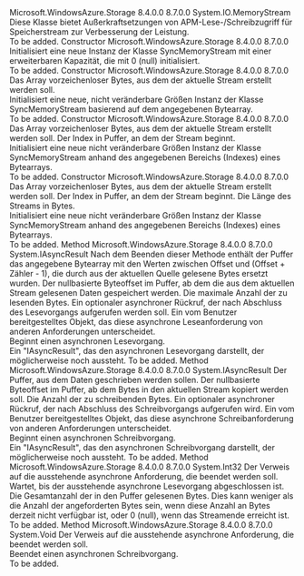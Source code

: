 <Type Name="SyncMemoryStream" FullName="Microsoft.WindowsAzure.Storage.Core.SyncMemoryStream">
  <TypeSignature Language="C#" Value="public class SyncMemoryStream : System.IO.MemoryStream" />
  <TypeSignature Language="ILAsm" Value=".class public auto ansi beforefieldinit SyncMemoryStream extends System.IO.MemoryStream" />
  <TypeSignature Language="DocId" Value="T:Microsoft.WindowsAzure.Storage.Core.SyncMemoryStream" />
  <TypeSignature Language="VB.NET" Value="Public Class SyncMemoryStream&#xA;Inherits MemoryStream" />
  <TypeSignature Language="F#" Value="type SyncMemoryStream = class&#xA;    inherit MemoryStream" />
  <AssemblyInfo>
    <AssemblyName>Microsoft.WindowsAzure.Storage</AssemblyName>
    <AssemblyVersion>8.4.0.0</AssemblyVersion>
    <AssemblyVersion>8.7.0.0</AssemblyVersion>
  </AssemblyInfo>
  <Base>
    <BaseTypeName>System.IO.MemoryStream</BaseTypeName>
  </Base>
  <Interfaces />
  <Docs>
    <summary>
            Diese Klasse bietet Außerkraftsetzungen von APM-Lese-/Schreibzugriff für Speicherstream zur Verbesserung der Leistung.
            </summary>
    <remarks>To be added.</remarks>
  </Docs>
  <Members>
    <Member MemberName=".ctor">
      <MemberSignature Language="C#" Value="public SyncMemoryStream ();" />
      <MemberSignature Language="ILAsm" Value=".method public hidebysig specialname rtspecialname instance void .ctor() cil managed" />
      <MemberSignature Language="DocId" Value="M:Microsoft.WindowsAzure.Storage.Core.SyncMemoryStream.#ctor" />
      <MemberSignature Language="VB.NET" Value="Public Sub New ()" />
      <MemberType>Constructor</MemberType>
      <AssemblyInfo>
        <AssemblyName>Microsoft.WindowsAzure.Storage</AssemblyName>
        <AssemblyVersion>8.4.0.0</AssemblyVersion>
        <AssemblyVersion>8.7.0.0</AssemblyVersion>
      </AssemblyInfo>
      <Parameters />
      <Docs>
        <summary>
            Initialisiert eine neue Instanz der Klasse SyncMemoryStream mit einer erweiterbaren Kapazität, die mit 0 (null) initialisiert.
            </summary>
        <remarks>To be added.</remarks>
      </Docs>
    </Member>
    <Member MemberName=".ctor">
      <MemberSignature Language="C#" Value="public SyncMemoryStream (byte[] buffer);" />
      <MemberSignature Language="ILAsm" Value=".method public hidebysig specialname rtspecialname instance void .ctor(unsigned int8[] buffer) cil managed" />
      <MemberSignature Language="DocId" Value="M:Microsoft.WindowsAzure.Storage.Core.SyncMemoryStream.#ctor(System.Byte[])" />
      <MemberSignature Language="VB.NET" Value="Public Sub New (buffer As Byte())" />
      <MemberSignature Language="F#" Value="new Microsoft.WindowsAzure.Storage.Core.SyncMemoryStream : byte[] -&gt; Microsoft.WindowsAzure.Storage.Core.SyncMemoryStream" Usage="new Microsoft.WindowsAzure.Storage.Core.SyncMemoryStream buffer" />
      <MemberType>Constructor</MemberType>
      <AssemblyInfo>
        <AssemblyName>Microsoft.WindowsAzure.Storage</AssemblyName>
        <AssemblyVersion>8.4.0.0</AssemblyVersion>
        <AssemblyVersion>8.7.0.0</AssemblyVersion>
      </AssemblyInfo>
      <Parameters>
        <Parameter Name="buffer" Type="System.Byte[]" />
      </Parameters>
      <Docs>
        <param name="buffer">Das Array vorzeichenloser Bytes, aus dem der aktuelle Stream erstellt werden soll.</param>
        <summary>
            Initialisiert eine neue, nicht veränderbare Größen Instanz der Klasse SyncMemoryStream basierend auf dem angegebenen Bytearray. 
            </summary>
        <remarks>To be added.</remarks>
      </Docs>
    </Member>
    <Member MemberName=".ctor">
      <MemberSignature Language="C#" Value="public SyncMemoryStream (byte[] buffer, int index);" />
      <MemberSignature Language="ILAsm" Value=".method public hidebysig specialname rtspecialname instance void .ctor(unsigned int8[] buffer, int32 index) cil managed" />
      <MemberSignature Language="DocId" Value="M:Microsoft.WindowsAzure.Storage.Core.SyncMemoryStream.#ctor(System.Byte[],System.Int32)" />
      <MemberSignature Language="VB.NET" Value="Public Sub New (buffer As Byte(), index As Integer)" />
      <MemberSignature Language="F#" Value="new Microsoft.WindowsAzure.Storage.Core.SyncMemoryStream : byte[] * int -&gt; Microsoft.WindowsAzure.Storage.Core.SyncMemoryStream" Usage="new Microsoft.WindowsAzure.Storage.Core.SyncMemoryStream (buffer, index)" />
      <MemberType>Constructor</MemberType>
      <AssemblyInfo>
        <AssemblyName>Microsoft.WindowsAzure.Storage</AssemblyName>
        <AssemblyVersion>8.4.0.0</AssemblyVersion>
        <AssemblyVersion>8.7.0.0</AssemblyVersion>
      </AssemblyInfo>
      <Parameters>
        <Parameter Name="buffer" Type="System.Byte[]" />
        <Parameter Name="index" Type="System.Int32" />
      </Parameters>
      <Docs>
        <param name="buffer">Das Array vorzeichenloser Bytes, aus dem der aktuelle Stream erstellt werden soll.</param>
        <param name="index">Der Index in Puffer, an dem der Stream beginnt.</param>
        <summary>
            Initialisiert eine neue nicht veränderbare Größen Instanz der Klasse SyncMemoryStream anhand des angegebenen Bereichs (Indexes) eines Bytearrays. 
            </summary>
        <remarks>To be added.</remarks>
      </Docs>
    </Member>
    <Member MemberName=".ctor">
      <MemberSignature Language="C#" Value="public SyncMemoryStream (byte[] buffer, int index, int count);" />
      <MemberSignature Language="ILAsm" Value=".method public hidebysig specialname rtspecialname instance void .ctor(unsigned int8[] buffer, int32 index, int32 count) cil managed" />
      <MemberSignature Language="DocId" Value="M:Microsoft.WindowsAzure.Storage.Core.SyncMemoryStream.#ctor(System.Byte[],System.Int32,System.Int32)" />
      <MemberSignature Language="VB.NET" Value="Public Sub New (buffer As Byte(), index As Integer, count As Integer)" />
      <MemberSignature Language="F#" Value="new Microsoft.WindowsAzure.Storage.Core.SyncMemoryStream : byte[] * int * int -&gt; Microsoft.WindowsAzure.Storage.Core.SyncMemoryStream" Usage="new Microsoft.WindowsAzure.Storage.Core.SyncMemoryStream (buffer, index, count)" />
      <MemberType>Constructor</MemberType>
      <AssemblyInfo>
        <AssemblyName>Microsoft.WindowsAzure.Storage</AssemblyName>
        <AssemblyVersion>8.4.0.0</AssemblyVersion>
        <AssemblyVersion>8.7.0.0</AssemblyVersion>
      </AssemblyInfo>
      <Parameters>
        <Parameter Name="buffer" Type="System.Byte[]" />
        <Parameter Name="index" Type="System.Int32" />
        <Parameter Name="count" Type="System.Int32" />
      </Parameters>
      <Docs>
        <param name="buffer">Das Array vorzeichenloser Bytes, aus dem der aktuelle Stream erstellt werden soll.</param>
        <param name="index">Der Index in Puffer, an dem der Stream beginnt.</param>
        <param name="count">Die Länge des Streams in Bytes.</param>
        <summary>
            Initialisiert eine neue nicht veränderbare Größen Instanz der Klasse SyncMemoryStream anhand des angegebenen Bereichs (Indexes) eines Bytearrays. 
            </summary>
        <remarks>To be added.</remarks>
      </Docs>
    </Member>
    <Member MemberName="BeginRead">
      <MemberSignature Language="C#" Value="public override IAsyncResult BeginRead (byte[] buffer, int offset, int count, AsyncCallback callback, object state);" />
      <MemberSignature Language="ILAsm" Value=".method public hidebysig virtual instance class System.IAsyncResult BeginRead(unsigned int8[] buffer, int32 offset, int32 count, class System.AsyncCallback callback, object state) cil managed" />
      <MemberSignature Language="DocId" Value="M:Microsoft.WindowsAzure.Storage.Core.SyncMemoryStream.BeginRead(System.Byte[],System.Int32,System.Int32,System.AsyncCallback,System.Object)" />
      <MemberSignature Language="VB.NET" Value="Public Overrides Function BeginRead (buffer As Byte(), offset As Integer, count As Integer, callback As AsyncCallback, state As Object) As IAsyncResult" />
      <MemberSignature Language="F#" Value="override this.BeginRead : byte[] * int * int * AsyncCallback * obj -&gt; IAsyncResult" Usage="syncMemoryStream.BeginRead (buffer, offset, count, callback, state)" />
      <MemberType>Method</MemberType>
      <AssemblyInfo>
        <AssemblyName>Microsoft.WindowsAzure.Storage</AssemblyName>
        <AssemblyVersion>8.4.0.0</AssemblyVersion>
        <AssemblyVersion>8.7.0.0</AssemblyVersion>
      </AssemblyInfo>
      <ReturnValue>
        <ReturnType>System.IAsyncResult</ReturnType>
      </ReturnValue>
      <Parameters>
        <Parameter Name="buffer" Type="System.Byte[]" />
        <Parameter Name="offset" Type="System.Int32" />
        <Parameter Name="count" Type="System.Int32" />
        <Parameter Name="callback" Type="System.AsyncCallback" />
        <Parameter Name="state" Type="System.Object" />
      </Parameters>
      <Docs>
        <param name="buffer">Nach dem Beenden dieser Methode enthält der Puffer das angegebene Bytearray mit den Werten zwischen Offset und (Offset + Zähler - 1), die durch aus der aktuellen Quelle gelesene Bytes ersetzt wurden.</param>
        <param name="offset">Der nullbasierte Byteoffset im Puffer, ab dem die aus dem aktuellen Stream gelesenen Daten gespeichert werden.</param>
        <param name="count">Die maximale Anzahl der zu lesenden Bytes.</param>
        <param name="callback">Ein optionaler asynchroner Rückruf, der nach Abschluss des Lesevorgangs aufgerufen werden soll.</param>
        <param name="state">Ein vom Benutzer bereitgestelltes Objekt, das diese asynchrone Leseanforderung von anderen Anforderungen unterscheidet.</param>
        <summary>
            Beginnt einen asynchronen Lesevorgang.
            </summary>
        <returns>Ein "IAsyncResult", das den asynchronen Lesevorgang darstellt, der möglicherweise noch aussteht.</returns>
        <remarks>To be added.</remarks>
      </Docs>
    </Member>
    <Member MemberName="BeginWrite">
      <MemberSignature Language="C#" Value="public override IAsyncResult BeginWrite (byte[] buffer, int offset, int count, AsyncCallback callback, object state);" />
      <MemberSignature Language="ILAsm" Value=".method public hidebysig virtual instance class System.IAsyncResult BeginWrite(unsigned int8[] buffer, int32 offset, int32 count, class System.AsyncCallback callback, object state) cil managed" />
      <MemberSignature Language="DocId" Value="M:Microsoft.WindowsAzure.Storage.Core.SyncMemoryStream.BeginWrite(System.Byte[],System.Int32,System.Int32,System.AsyncCallback,System.Object)" />
      <MemberSignature Language="VB.NET" Value="Public Overrides Function BeginWrite (buffer As Byte(), offset As Integer, count As Integer, callback As AsyncCallback, state As Object) As IAsyncResult" />
      <MemberSignature Language="F#" Value="override this.BeginWrite : byte[] * int * int * AsyncCallback * obj -&gt; IAsyncResult" Usage="syncMemoryStream.BeginWrite (buffer, offset, count, callback, state)" />
      <MemberType>Method</MemberType>
      <AssemblyInfo>
        <AssemblyName>Microsoft.WindowsAzure.Storage</AssemblyName>
        <AssemblyVersion>8.4.0.0</AssemblyVersion>
        <AssemblyVersion>8.7.0.0</AssemblyVersion>
      </AssemblyInfo>
      <ReturnValue>
        <ReturnType>System.IAsyncResult</ReturnType>
      </ReturnValue>
      <Parameters>
        <Parameter Name="buffer" Type="System.Byte[]" />
        <Parameter Name="offset" Type="System.Int32" />
        <Parameter Name="count" Type="System.Int32" />
        <Parameter Name="callback" Type="System.AsyncCallback" />
        <Parameter Name="state" Type="System.Object" />
      </Parameters>
      <Docs>
        <param name="buffer">Der Puffer, aus dem Daten geschrieben werden sollen.</param>
        <param name="offset">Der nullbasierte Byteoffset im Puffer, ab dem Bytes in den aktuellen Stream kopiert werden soll.</param>
        <param name="count">Die Anzahl der zu schreibenden Bytes.</param>
        <param name="callback">Ein optionaler asynchroner Rückruf, der nach Abschluss des Schreibvorgangs aufgerufen wird.</param>
        <param name="state">Ein vom Benutzer bereitgestelltes Objekt, das diese asynchrone Schreibanforderung von anderen Anforderungen unterscheidet.</param>
        <summary>
            Beginnt einen asynchronen Schreibvorgang.
            </summary>
        <returns>Ein "IAsyncResult", das den asynchronen Schreibvorgang darstellt, der möglicherweise noch aussteht.</returns>
        <remarks>To be added.</remarks>
      </Docs>
    </Member>
    <Member MemberName="EndRead">
      <MemberSignature Language="C#" Value="public override int EndRead (IAsyncResult asyncResult);" />
      <MemberSignature Language="ILAsm" Value=".method public hidebysig virtual instance int32 EndRead(class System.IAsyncResult asyncResult) cil managed" />
      <MemberSignature Language="DocId" Value="M:Microsoft.WindowsAzure.Storage.Core.SyncMemoryStream.EndRead(System.IAsyncResult)" />
      <MemberSignature Language="VB.NET" Value="Public Overrides Function EndRead (asyncResult As IAsyncResult) As Integer" />
      <MemberSignature Language="F#" Value="override this.EndRead : IAsyncResult -&gt; int" Usage="syncMemoryStream.EndRead asyncResult" />
      <MemberType>Method</MemberType>
      <AssemblyInfo>
        <AssemblyName>Microsoft.WindowsAzure.Storage</AssemblyName>
        <AssemblyVersion>8.4.0.0</AssemblyVersion>
        <AssemblyVersion>8.7.0.0</AssemblyVersion>
      </AssemblyInfo>
      <ReturnValue>
        <ReturnType>System.Int32</ReturnType>
      </ReturnValue>
      <Parameters>
        <Parameter Name="asyncResult" Type="System.IAsyncResult" />
      </Parameters>
      <Docs>
        <param name="asyncResult">Der Verweis auf die ausstehende asynchrone Anforderung, die beendet werden soll.</param>
        <summary>
            Wartet, bis der ausstehende asynchrone Lesevorgang abgeschlossen ist.
            </summary>
        <returns>Die Gesamtanzahl der in den Puffer gelesenen Bytes. Dies kann weniger als die Anzahl der angeforderten Bytes sein, wenn diese Anzahl an Bytes derzeit nicht verfügbar ist, oder 0 (null), wenn das Streamende erreicht ist.</returns>
        <remarks>To be added.</remarks>
      </Docs>
    </Member>
    <Member MemberName="EndWrite">
      <MemberSignature Language="C#" Value="public override void EndWrite (IAsyncResult asyncResult);" />
      <MemberSignature Language="ILAsm" Value=".method public hidebysig virtual instance void EndWrite(class System.IAsyncResult asyncResult) cil managed" />
      <MemberSignature Language="DocId" Value="M:Microsoft.WindowsAzure.Storage.Core.SyncMemoryStream.EndWrite(System.IAsyncResult)" />
      <MemberSignature Language="VB.NET" Value="Public Overrides Sub EndWrite (asyncResult As IAsyncResult)" />
      <MemberSignature Language="F#" Value="override this.EndWrite : IAsyncResult -&gt; unit" Usage="syncMemoryStream.EndWrite asyncResult" />
      <MemberType>Method</MemberType>
      <AssemblyInfo>
        <AssemblyName>Microsoft.WindowsAzure.Storage</AssemblyName>
        <AssemblyVersion>8.4.0.0</AssemblyVersion>
        <AssemblyVersion>8.7.0.0</AssemblyVersion>
      </AssemblyInfo>
      <ReturnValue>
        <ReturnType>System.Void</ReturnType>
      </ReturnValue>
      <Parameters>
        <Parameter Name="asyncResult" Type="System.IAsyncResult" />
      </Parameters>
      <Docs>
        <param name="asyncResult">Der Verweis auf die ausstehende asynchrone Anforderung, die beendet werden soll.</param>
        <summary>
            Beendet einen asynchronen Schreibvorgang.
            </summary>
        <remarks>To be added.</remarks>
      </Docs>
    </Member>
  </Members>
</Type>